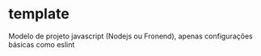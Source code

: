# template
Modelo de projeto javascript (Nodejs ou Fronend), apenas configurações básicas como eslint
